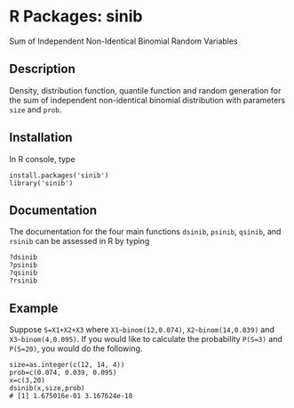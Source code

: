 # R Packages: sinib
Sum of Independent Non-Identical Binomial Random Variables

## Description
Density, distribution function, quantile function and random generation for the sum of independent non-identical	binomial distribution with parameters `size` and `prob`.
 
## Installation
In R console, type 
```
install.packages('sinib')
library('sinib')
```

## Documentation
The documentation for the four main functions `dsinib`, `psinib`, `qsinib`, and `rsinib` can be assessed in R by typing
```
?dsinib
?psinib
?qsinib
?rsinib
```

## Example
Suppose `S=X1+X2+X3` where `X1~binom(12,0.074)`, `X2~binom(14,0.039)` and `X3~binom(4,0.095)`. If you would like to calculate the probability `P(S=3)` and `P(S=20)`, you would do the following.

```
size=as.integer(c(12, 14, 4))
prob=c(0.074, 0.039, 0.095)
x=c(3,20)
dsinib(x,size,prob)
# [1] 1.675016e-01 3.167624e-18
```